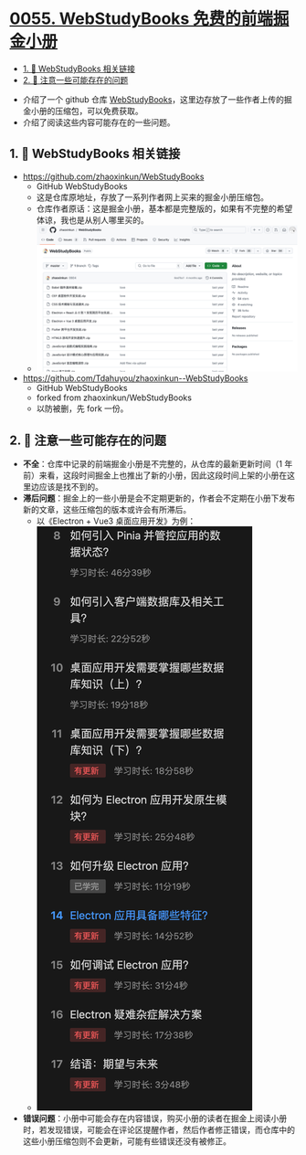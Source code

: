 # [0055. WebStudyBooks 免费的前端掘金小册](https://github.com/Tdahuyou/electron/tree/main/0055.%20WebStudyBooks%20%E5%85%8D%E8%B4%B9%E7%9A%84%E5%89%8D%E7%AB%AF%E6%8E%98%E9%87%91%E5%B0%8F%E5%86%8C)

<!-- region:toc -->
- [1. 🔗 WebStudyBooks 相关链接](#1--webstudybooks-相关链接)
- [2. 📒 注意一些可能存在的问题](#2--注意一些可能存在的问题)
<!-- endregion:toc -->
- 介绍了一个 github 仓库 [WebStudyBooks](https://github.com/zhaoxinkun/WebStudyBooks)，这里边存放了一些作者上传的掘金小册的压缩包，可以免费获取。
- 介绍了阅读这些内容可能存在的一些问题。

## 1. 🔗 WebStudyBooks 相关链接

- https://github.com/zhaoxinkun/WebStudyBooks
  - GitHub WebStudyBooks
  - 这是仓库原地址，存放了一系列作者网上买来的掘金小册压缩包。
  - 仓库作者原话：这是掘金小册，基本都是完整版的，如果有不完整的希望体谅，我也是从别人哪里买的。
  - ![](assets/2024-10-21-03-44-15.png)
- https://github.com/Tdahuyou/zhaoxinkun--WebStudyBooks
  - GitHub WebStudyBooks
  - forked from zhaoxinkun/WebStudyBooks
  - 以防被删，先 fork 一份。

## 2. 📒 注意一些可能存在的问题

- **不全**：仓库中记录的前端掘金小册是不完整的，从仓库的最新更新时间（1 年前）来看，这段时间掘金上也推出了新的小册，因此这段时间上架的小册在这里边应该是找不到的。
- **滞后问题**：掘金上的一些小册是会不定期更新的，作者会不定期在小册下发布新的文章，这些压缩包的版本或许会有所滞后。
  - 以《Electron + Vue3 桌面应用开发》为例：
  - ![](assets/2024-10-21-03-56-03.png)
- **错误问题**：小册中可能会存在内容错误，购买小册的读者在掘金上阅读小册时，若发现错误，可能会在评论区提醒作者，然后作者修正错误，而仓库中的这些小册压缩包则不会更新，可能有些错误还没有被修正。









